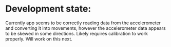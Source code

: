 # Development state:

Currently app seems to be correctly reading data from the accelerometer and converting it into movements, however the accelerometer data appears to be skewed in some directions.
Likely requires calibration to work properly. Will work on this next.

